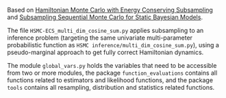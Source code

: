 Based on [Hamiltonian Monte Carlo with Energy Conserving Subsampling](https://jmlr.csail.mit.edu/papers/volume20/17-452/17-452.pdf) and [Subsampling Sequential Monte Carlo for Static Bayesian Models](https://arxiv.org/pdf/1805.03317.pdf).

The file `HSMC-ECS_multi_dim_cosine_sum.py` applies subsampling to an inference problem (targeting the same univariate multi-parameter probabilistic function as `HSMC inference/multi_dim_cosine_sum.py`), using a pseudo-marginal approach to get fully correct Hamiltonian dynamics.

The module `global_vars.py` holds the variables that need to be accessible from two or more modules, the package `function_evaluations` contains all functions related to estimators and likelihood functions, and the package `tools` contains all resampling, distribution and statistics related functions. 
